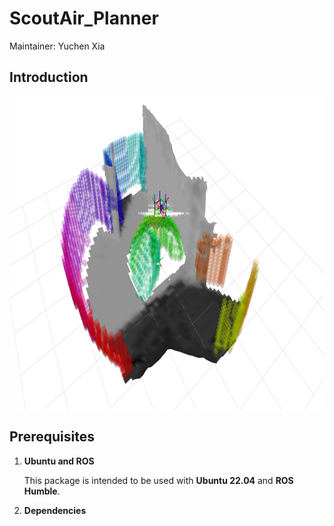 # ScoutAir_Planner
Maintainer: Yuchen Xia

## Introduction 

<p align="center">
<img src="./doc/Frontier_Map.png" alt="Frontier Map" width="600" height="500">
</p>


## Prerequisites
1. __Ubuntu and ROS__

   This package is intended to be used with **Ubuntu 22.04** and **ROS Humble**.

2. __Dependencies__

   
